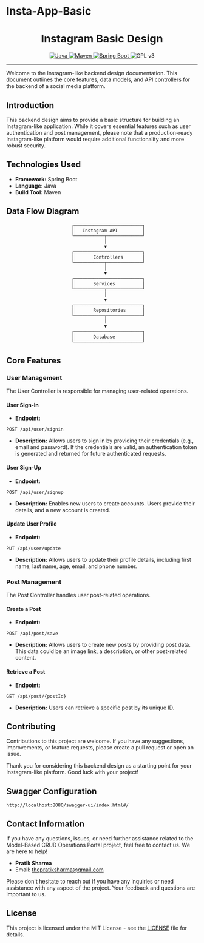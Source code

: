 # Insta-App-Basic
# <h1 align="center">Instagram Basic Design</h1>
<p align="center">
  <a href="Java url">
    <img alt="Java" src="https://img.shields.io/badge/Java->=8-darkblue.svg" />
  </a>
  <a href="Maven url" >
    <img alt="Maven" src="https://img.shields.io/badge/maven-4.0-brightgreen.svg" />
  </a>
  <a href="Spring Boot url" >
    <img alt="Spring Boot" src="https://img.shields.io/badge/Spring Boot-3.1.3-brightgreen.svg" />
  </a>
   <img alt = "GPL v3" src="https://img.shields.io/badge/License-GPLv3-blue.svg" />
</p>

---

<p align="left">


Welcome to the Instagram-like backend design documentation. This document outlines the core features, data models, and API controllers for the backend of a social media platform.

## Introduction

This backend design aims to provide a basic structure for building an Instagram-like application. While it covers essential features such as user authentication and post management, please note that a production-ready Instagram-like platform would require additional functionality and more robust security.


## Technologies Used

- **Framework:** Spring Boot
- **Language:** Java
- **Build Tool:** Maven

## Data Flow Diagram



                            ┌─────────────────────────┐
                            │   Instagram API         │
                            └───────────┬─────────────┘
                                        │
                                        ▼
                            ┌─────────────────────────┐
                            │       Controllers       │
                            └───────────┬─────────────┘
                                        │
                                        ▼
                            ┌─────────────────────────┐
                            │       Services          │
                            └───────────┬─────────────┘
                                        │
                                        ▼
                            ┌─────────────────────────┐
                            │       Repositories      │
                            └───────────┬─────────────┘
                                        │
                                        ▼
                            ┌─────────────────────────┐
                            │       Database          │
                            └─────────────────────────┘



## Core Features

### User Management

The User Controller is responsible for managing user-related operations.

#### User Sign-In

- **Endpoint:** 
```
POST /api/user/signin
```
- **Description:** Allows users to sign in by providing their credentials (e.g., email and password). If the credentials are valid, an authentication token is generated and returned for future authenticated requests.

#### User Sign-Up

- **Endpoint:** 
```
POST /api/user/signup
```
- **Description:** Enables new users to create accounts. Users provide their details, and a new account is created.

#### Update User Profile

- **Endpoint:** 
```
PUT /api/user/update
```
- **Description:** Allows users to update their profile details, including first name, last name, age, email, and phone number.

### Post Management

The Post Controller handles user post-related operations.

#### Create a Post

- **Endpoint:** 
```
POST /api/post/save
```
- **Description:** Allows users to create new posts by providing post data. This data could be an image link, a description, or other post-related content.

#### Retrieve a Post

- **Endpoint:** 
```
GET /api/post/{postId}
```
- **Description:** Users can retrieve a specific post by its unique ID.




## Contributing

Contributions to this project are welcome. If you have any suggestions, improvements, or feature requests, please create a pull request or open an issue.

Thank you for considering this backend design as a starting point for your Instagram-like platform. Good luck with your project!



## Swagger Configuration
```
http://localhost:8080/swagger-ui/index.html#/
```
## Contact Information

If you have any questions, issues, or need further assistance related to the  Model-Based CRUD Operations Portal project, feel free to contact us. We are here to help!

- **Pratik Sharma**
- Email: thepratiksharma@gmail.com


Please don't hesitate to reach out if you have any inquiries or need assistance with any aspect of the project. Your feedback and questions are important to us.


## License
This project is licensed under the MIT License - see the [LICENSE](LICENSE) file for details.
